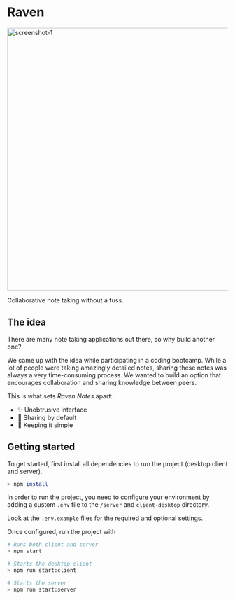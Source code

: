 # Raven

<img width="600" alt="screenshot-1" src="https://user-images.githubusercontent.com/27681148/47255915-d1272380-d477-11e8-84ff-d08d35338e10.png">

Collaborative note taking without a fuss.

## The idea

There are many note taking applications out there, so why build another one?

We came up with the idea while participating in a coding bootcamp. While a lot of people were taking amazingly detailed notes, sharing these notes was always a very time-consuming process. We wanted to build an option that encourages collaboration and sharing knowledge between peers.

This is what sets _Raven Notes_ apart:

- ✨ Unobtrusive interface
- 👫 Sharing by default
- 🐥 Keeping it simple

## Getting started

To get started, first install all dependencies to run the project (desktop client and server).

```sh
> npm install
```

In order to run the project, you need to configure your environment by adding a custom `.env` file to the `/server` and `client-desktop` directory.

Look at the `.env.example` files for the required and optional settings.

Once configured, run the project with

```sh
# Runs both client and server
> npm start

# Starts the desktop client
> npm run start:client

# Starts the server
> npm run start:server
```
